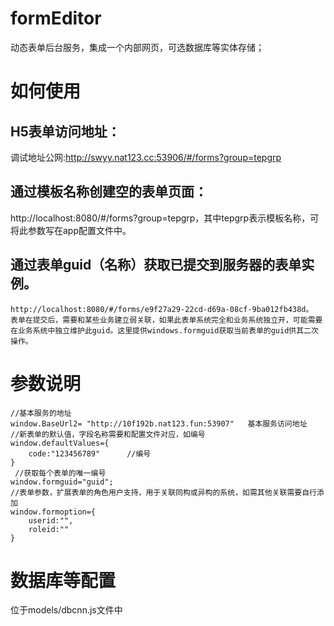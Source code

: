 # formEditor
动态表单后台服务，集成一个内部网页，可选数据库等实体存储；

# 如何使用
## H5表单访问地址：
   调试地址公网:http://swyy.nat123.cc:53906/#/forms?group=tepgrp

## 通过模板名称创建空的表单页面：
   http://localhost:8080/#/forms?group=tepgrp，其中tepgrp表示模板名称，可将此参数写在app配置文件中。

## 通过表单guid（名称）获取已提交到服务器的表单实例。
    http://localhost:8080/#/forms/e9f27a29-22cd-d69a-08cf-9ba012fb438d。
    表单在提交后，需要和某些业务建立弱关联，如果此表单系统完全和业务系统独立开，可能需要在业务系统中独立维护此guid。这里提供windows.formguid获取当前表单的guid供其二次操作。

# 参数说明
```````````````````````
//基本服务的地址
window.BaseUrl2= "http://10f192b.nat123.fun:53907"   基本服务访问地址
//新表单的默认值，字段名称需要和配置文件对应，如编号
window.defaultValues={
    code:"123456789"      //编号
}
 //获取每个表单的唯一编号
window.formguid="guid";
//表单参数，扩展表单的角色用户支持，用于关联同构或异构的系统，如需其他关联需要自行添加
window.formoption={
    userid:"",
    roleid:""
} 

```````````````````````

# 数据库等配置
位于models/dbcnn.js文件中

